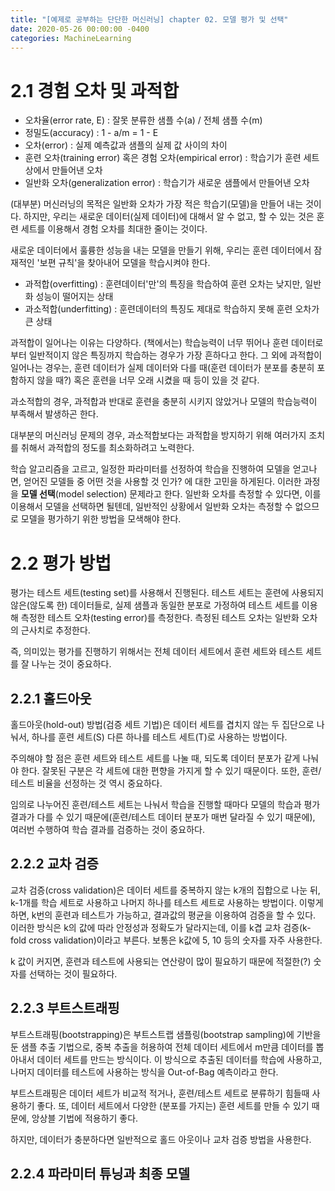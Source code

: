 ```yaml
---
title: "[예제로 공부하는 단단한 머신러닝] chapter 02. 모델 평가 및 선택"
date: 2020-05-26 00:00:00 -0400
categories: MachineLearning
---
```


# 2.1 경험 오차 및 과적합
- 오차율(error rate, E) : 잘못 분류한 샘플 수(a) / 전체 샘플 수(m)
- 정밀도(accuracy) : 1 - a/m = 1 - E
- 오차(error) : 실제 예측값과 샘플의 실제 값 사이의 차이
- 훈련 오차(training error) 혹은 경험 오차(empirical error) : 학습기가 훈련 세트상에서 만들어낸 오차
- 일반화 오차(generalization error) : 학습기가 새로운 샘플에서 만들어낸 오차

(대부분) 머신러닝의 목적은 일반화 오차가 가장 적은 학습기(모델)을 만들어 내는 것이다. 하지만, 우리는 새로운 데이터(실제 데이터)에 대해서 알 수 없고, 할 수 있는 것은 훈련 세트를 이용해서 경험 오차를 최대한 줄이는 것이다.

새로운 데이터에서 훌륭한 성능을 내는 모델을 만들기 위해, 우리는 훈련 데이터에서 잠재적인 '보편 규칙'을 찾아내어 모델을 학습시켜야 한다.

- 과적합(overfitting) : 훈련데이터'만'의 특징을 학습하여 훈련 오차는 낮지만, 일반화 성능이 떨어지는 상태
- 과소적합(underfitting) : 훈련데이터의 특징도 제대로 학습하지 못해 훈련 오차가 큰 상태

과적합이 일어나는 이유는 다양하다. (책에서는) 학습능력이 너무 뛰어나 훈련 데이터로부터 일반적이지 않은 특징까지 학습하는 경우가 가장 흔하다고 한다. 그 외에 과적합이 일어나는 경우는, 훈련 데이터가 실제 데이터와 다를 때(훈련 데이터가 분포를 충분히 포함하지 않을 때?) 혹은 훈련을 너무 오래 시켰을 때 등이 있을 것 같다.

과소적합의 경우, 과적합과 반대로 훈련을 충분히 시키지 않았거나 모델의 학습능력이 부족해서 발생하곤 한다.

대부분의 머신러닝 문제의 경우, 과소적합보다는 과적합을 방지하기 위해 여러가지 조치를 취해서 과적합의 정도를 최소화하려고 노력한다.

학습 알고리즘을 고르고, 일정한 파라미터를 선정하여 학습을 진행하여 모델을 얻고나면, 얻어진 모델들 중 어떤 것을 사용할 것 인가? 에 대한 고민을 하게된다. 이러한 과정을 **모델 선택**(model selection) 문제라고 한다. 일반화 오차를 측정할 수 있다면, 이를 이용해서 모델을 선택하면 될텐데, 일반적인 상황에서 일반화 오차는 측정할 수 없으므로 모델을 평가하기 위한 방법을 모색해야 한다.

# 2.2 평가 방법
평가는 테스트 세트(testing set)를 사용해서 진행된다. 테스트 세트는 훈련에 사용되지 않은(않도록 한) 데이터들로, 실제 샘플과 동일한 분포로 가정하여 테스트 세트를 이용해 측정한 테스트 오차(testing error)를 측정한다. 측정된 테스트 오차는 일반화 오차의 근사치로 추정한다.

즉, 의미있는 평가를 진행하기 위해서는 전체 데이터 세트에서 훈련 세트와 테스트 세트를 잘 나누는 것이 중요하다.

## 2.2.1 홀드아웃
홀드아웃(hold-out) 방법(검증 세트 기법)은 데이터 세트를 겹치지 않는 두 집단으로 나눠서, 하나를 훈련 세트(S) 다른 하나를 테스트 세트(T)로 사용하는 방법이다.

주의해야 할 점은 훈련 세트와 테스트 세트를 나눌 때, 되도록 데이터 분포가 같게 나눠야 한다. 잘못된 구분은 각 세트에 대한 편향을 가지게 할 수 있기 때문이다. 또한, 훈련/테스트 비율을 선정하는 것 역시 중요하다.

임의로 나누어진 훈련/테스트 세트는 나눠서 학습을 진행할 때마다 모델의 학습과 평가 결과가 다를 수 있기 때문에(훈련/테스트 데이터 분포가 매번 달라질 수 있기 때문에), 여러번 수행하여 학습 결과를 검증하는 것이 중요하다.

## 2.2.2 교차 검증
교차 검증(cross validation)은 데이터 세트를 중복하지 않는 k개의 집합으로 나눈 뒤, k-1개를 학습 세트로 사용하고 나머지 하나를 테스트 세트로 사용하는 방법이다. 이렇게 하면, k번의 훈련과 테스트가 가능하고, 결과값의 평균을 이용하여 검증을 할 수 있다. 이러한 방식은 k의 값에 따라 안정성과 정확도가 달라지는데, 이를 k겹 교차 검증(k-fold cross validation)이라고 부른다. 보통은 k값에 5, 10 등의 숫자를 자주 사용한다.

k 값이 커지면, 훈련과 테스트에 사용되는 연산량이 많이 필요하기 때문에 적절한(?) 숫자를 선택하는 것이 필요하다.

## 2.2.3 부트스트래핑
부트스트래핑(bootstrapping)은 부트스트랩 샘플링(bootstrap sampling)에 기반을 둔 샘플 추출 기법으로, 중복 추출을 허용하여 전체 데이터 세트에서 m만큼 데이터를 뽑아내서 데이터 세트를 만드는 방식이다. 이 방식으로 추출된 데이터를 학습에 사용하고, 나머지 데이터를 테스트에 사용하는 방식을 Out-of-Bag 예측이라고 한다.

부트스트래핑은 데이터 세트가 비교적 적거나, 훈련/테스트 세트로 분류하기 힘들때 사용하기 좋다. 또, 데이터 세트에서 다양한 (분포를 가지는) 훈련 세트를 만들 수 있기 때문에, 앙상블 기법에 적용하기 좋다.

하지만, 데이터가 충분하다면 일반적으로 홀드 아웃이나 교차 검증 방법을 사용한다.

## 2.2.4 파라미터 튜닝과 최종 모델
